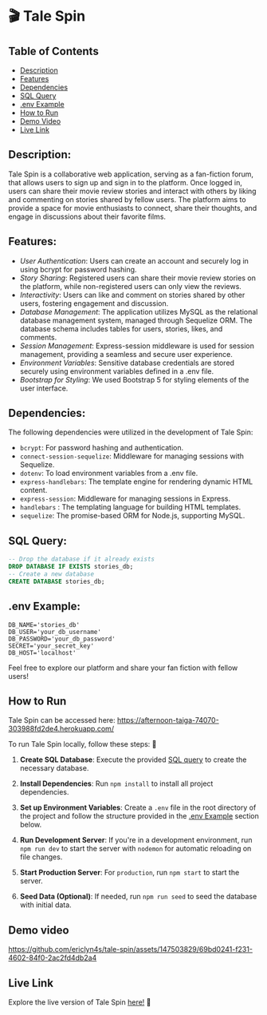 # 🎬 Tale Spin

## Table of Contents

- [Description](#description)
- [Features](#features)
- [Dependencies](#dependencies)
- [SQL Query](#sql-query)
- [.env Example](#env-example)
- [How to Run](#how-to-run)
- [Demo Video](#demo-video)
- [Live Link](#live-link)

## Description:

Tale Spin is a collaborative web application, serving as a fan-fiction forum, that allows users to sign up and sign in to the platform. Once logged in, users can share their movie review stories and interact with others by liking and commenting on stories shared by fellow users. The platform aims to provide a space for movie enthusiasts to connect, share their thoughts, and engage in discussions about their favorite films.

## Features:

- _User Authentication_: Users can create an account and securely log in using bcrypt for password hashing.
- _Story Sharing_: Registered users can share their movie review stories on the platform, while non-registered users can only view the reviews.
- _Interactivity_: Users can like and comment on stories shared by other users, fostering engagement and discussion.
- _Database Management_: The application utilizes MySQL as the relational database management system, managed through Sequelize ORM. The database schema includes tables for users, stories, likes, and comments.
- _Session Management_: Express-session middleware is used for session management, providing a seamless and secure user experience.
- _Environment Variables_: Sensitive database credentials are stored securely using environment variables defined in a .env file.
- _Bootstrap for Styling_: We used Bootstrap 5 for styling elements of the user interface.

## Dependencies:

The following dependencies were utilized in the development of Tale Spin:

- `bcrypt`: For password hashing and authentication.
- `connect-session-sequelize`: Middleware for managing sessions with Sequelize.
- `dotenv`: To load environment variables from a .env file.
- `express-handlebars`: The template engine for rendering dynamic HTML content.
- `express-session`: Middleware for managing sessions in Express.
- `handlebars` : The templating language for building HTML templates.
- `sequelize`: The promise-based ORM for Node.js, supporting MySQL.

## SQL Query:

```sql
-- Drop the database if it already exists
DROP DATABASE IF EXISTS stories_db;
-- Create a new database
CREATE DATABASE stories_db;
```

## .env Example:

```env
DB_NAME='stories_db'
DB_USER='your_db_username'
DB_PASSWORD='your_db_password'
SECRET='your_secret_key'
DB_HOST='localhost'
```

Feel free to explore our platform and share your fan fiction with fellow users!

## How to Run

Tale Spin can be accessed here: https://afternoon-taiga-74070-303988fd2de4.herokuapp.com/

To run Tale Spin locally, follow these steps: 🏃 

1. **Create SQL Database**: Execute the provided [SQL query](#sql-query) to create the necessary database.
2. **Install Dependencies**: Run `npm install` to install all project dependencies.

3. **Set up Environment Variables**: Create a `.env` file in the root directory of the project and follow the structure provided in the [.env Example](#env-example) section below.

4. **Run Development Server**: If you're in a development environment, run `npm run dev` to start the server with `nodemon` for automatic reloading on file changes.

5. **Start Production Server**: For `production`, run `npm start` to start the server.

6. **Seed Data (Optional)**: If needed, run `npm run seed` to seed the database with initial data.

## Demo video

https://github.com/ericlyn4s/tale-spin/assets/147503829/69bd0241-f231-4602-84f0-2ac2fd4db2a4


## Live Link

Explore the live version of Tale Spin [here!](https://tale-spin-7c174798f8bd.herokuapp.com/) 👀
